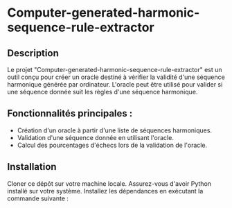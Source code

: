 # Computer-generated-harmonic-sequence-rule-extractor

## Description
Le projet "Computer-generated-harmonic-sequence-rule-extractor" est un outil conçu pour créer un oracle destiné à vérifier la validité d'une séquence harmonique générée par ordinateur. L'oracle peut être utilisé pour valider si une séquence donnée suit les règles d'une séquence harmonique.

## Fonctionnalités principales :
* Création d'un oracle à partir d'une liste de séquences harmoniques.
* Validation d'une séquence donnée en utilisant l'oracle.
* Calcul des pourcentages d'échecs lors de la validation de l'oracle.

## Installation
Cloner ce dépôt sur votre machine locale.
Assurez-vous d'avoir Python installé sur votre système.
Installez les dépendances en exécutant la commande suivante :
